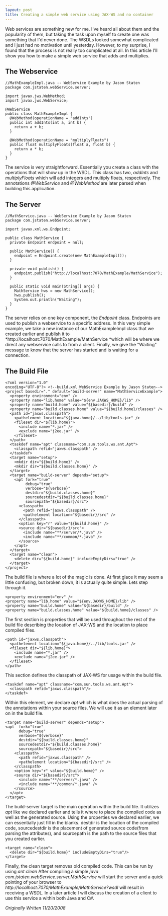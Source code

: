 ```yaml
---
layout: post
title: Creating a simple web service using JAX-WS and no container
---
```


Web services are something new for me. I've heard all about them and the
popularity of them, but taking the task upon myself to create one was something
that I'd never done. The WSDLs looked somewhat complicated and I just had no
motivation until yesterday. However, to my surprise, I found that the process is
not really too complicated at all. In this article I'll show you how to make a
simple web service that adds and multiplies.

The Webservice
---

    //MathExampleImpl.java -- WebService Example by Jason Staten
    package com.jstaten.webService.server;

    import javax.jws.WebMethod;
    import javax.jws.WebService;

    @WebService
    public class MathExampleImpl {
      @WebMethod(operationName = "addInts")
      public int addInts(int a, int b) {
        return a + b;
      }

      @WebMethod(operationName = "multiplyFloats")
      public float multiplyFloats(float a, float b) {
        return a * b;
      }
    }

    
The service is
very straightforward. Essentially you create a class with the operations
that will show up in the WSDL. This class has two, *addInts* and
*multiplyFloats* which will add integers and multiply floats,
respectively. The annotations *@WebService* and *@WebMethod*
are later parsed when building this application.

The Server
---

    //MathService.java -- WebService Example by Jason Staten
    package com.jstaten.webService.server;

    import javax.xml.ws.Endpoint;

    public class MathService {
      private Endpoint endpoint = null;

      public MathService() {
        endpoint = Endpoint.create(new MathExampleImpl());
      }

      private void publish() {
        endpoint.publish("http://localhost:7070/MathExample/MathService");
      }

      public static void main(String[] args) {
        MathService hws = new MathService();
        hws.publish();
        System.out.println("Waiting");
      }
    }



The server relies on one key component, the *Endpoint* class.
Endpoints are used to publish a webservice to a specific address. In
this very simple example, we take a new instance of our MathExampleImpl
class that we created earlier and publish it to
*http://localhost:7070/MathExample/MathService *which will be
where we direct any webservice calls to from a client. Finally, we give
the "Waiting" message to know that the server has started and is waiting
for a connection.

The Build File
---

    <?xml version="1.0"
    encoding="UTF-8"?> <!--build.xml WebService Example by Jason Staten-->
    <project basedir="." default="build-server" name="MathServiceExample">
      <property environment="env" />
      <property name="lib.home" value="${env.JAXWS_HOME}/lib" />
      <property name="build.home" value="${basedir}/build" />
      <property name="build.classes.home" value="${build.home}/classes" />
      <path id="jaxws.classpath">
        <pathelement location="${java.home}/../lib/tools.jar" />
        <fileset dir="${lib.home}">
          <include name="*.jar" />
          <exclude name="j2ee.jar" />
        </fileset>
      </path>
      <taskdef name="apt" classname="com.sun.tools.ws.ant.Apt">
        <classpath refid="jaxws.classpath" />
      </taskdef>
      <target name="setup">
        <mkdir dir="${build.home}" />
        <mkdir dir="${build.classes.home}" />
      </target>
      <target name="build-server" depends="setup">
        <apt fork="true"
             debug="true"
             verbose="${verbose}"
             destdir="${build.classes.home}"
             sourcedestdir="${build.classes.home}"
             sourcepath="${basedir}/src">
          <classpath>
            <path refid="jaxws.classpath" />
            <pathelement location="${basedir}/src" />
          </classpath>
          <option key="r" value="${build.home}" />
          <source dir="${basedir}/src">
            <include name="**/server/*.java" />
            <include name="**/common/*.java" />
          </source>
        </apt>
      </target>
      <target name="clean">
        <delete dir="${build.home}" includeEmptyDirs="true" />
      </target>
    </project>

The build file is where a lot of the magic is done. At first glace it may seem
a little confusing, but broken down, it is actually quite simple. Lets step
through it.

    <property environment="env" />
    <property name="lib.home" value="${env.JAXWS_HOME}/lib" />
    <property name="build.home" value="${basedir}/build" />
    <property name="build.classes.home" value="${build.home}/classes" />

The first section is properties
that will be used throughout the rest of the build file describing the
location of JAX-WS and the location to place compiled files.

    <path id="jaxws.classpath">
      <pathelement location="${java.home}/../lib/tools.jar" />
      <fileset dir="${lib.home}">
        <include name="*.jar" />
        <exclude name="j2ee.jar" />
      </fileset>
    </path>

This section defines the classpath of JAX-WS for usage within the
build file.

    <taskdef name="apt" classname="com.sun.tools.ws.ant.Apt">
      <classpath refid="jaxws.classpath"/>
    </taskdef>

Within this element, we declare *apt* which is what does the actual parsing
of the annotations within your source files.
We will use it as an element later on in the build file.

    <target name="build-server" depends="setup">
    <apt  fork="true"
          debug="true"
          verbose="${verbose}"
          destdir="${build.classes.home}"
          sourcedestdir="${build.classes.home}"
          sourcepath="${basedir}/src">
        <classpath>
          <path refid="jaxws.classpath" />
          <pathelement location="${basedir}/src" />
        </classpath>
        <option key="r" value="${build.home}" />
        <source dir="${basedir}/src">
          <include name="**/server/*.java" />
          <include name="**/common/*.java" />
        </source>
      </apt>
    </target>

The build-server target is the main operation
within the build file. It utilizes *apt* like we declared earlier
and tells it where to place the compiled code as well as the generated
source. Using the properties we declared earlier, we can essentially
just fill in the blanks. destdir is the location of the compiled code,
sourcedestdir is the placement of generated source code(from parsing the
  attributes), and sourcepath is the path to the source files that you
created earlier.

    <target name="clean">
      <delete dir="${build.home}" includeEmptyDirs="true"/>
    </target>

Finally, the clean target removes old compiled code.
This can be run by using *ant clean*
After compiling a simple *java com.jstaten.webService.server.MathService* will
start the server and a quick pointing of your browser to
*http://localhost:7070/MathExample/MathService?wsdl* will result
in receiving a WSDL. In a later article I will discuss the creation of a
client to use this service a within both Java and C#.

*Originally Written 11/20/2008*

